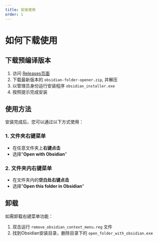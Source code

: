 ```yaml
---
title: 安装使用
order: 1
---
```


# 如何下载使用

## 下载预编译版本

1. 访问 [Releases页面](https://github.com/RavenHogwarts/obsidian-folder-opener/releases)
2. 下载最新版本的 `obsidian-folder-opener.zip`, 并解压
3. 以管理员身份运行安装程序 `obsidian_installer.exe`
4. 按照提示完成安装

## 使用方法

安装完成后，您可以通过以下方式使用：

### 1. 文件夹右键菜单
- 在任意文件夹上**右键点击**
- 选择"**Open with Obsidian**"

### 2. 文件夹内右键菜单
- 在文件夹内的**空白处右键点击**
- 选择"**Open this folder in Obsidian**"

## 卸载

如需卸载右键菜单功能：

1. 双击运行 `remove_obsidian_context_menu.reg` 文件
2. 找到Obsidian安装目录，删除目录下的 `open_folder_with_obsidian.exe`